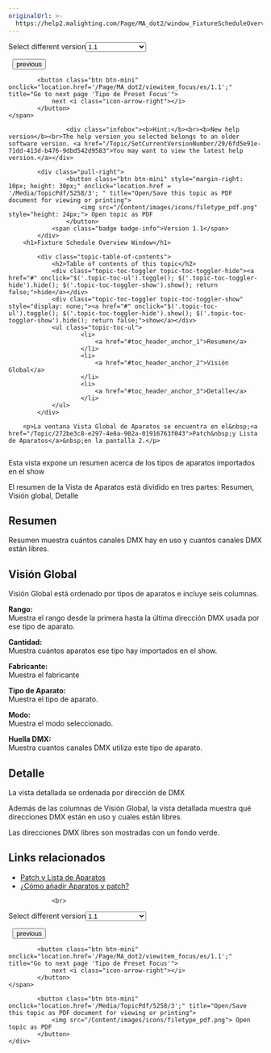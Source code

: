 ```yaml
---
originalUrl: >-
  https://help2.malighting.com/Page/MA_dot2/window_FixtureScheduleOverview/es/1.1
---
```


<div class="topic-navigation">

<div class="pull-right">
	<span class="pull-left">


<div class="pull-left">
<form action="/Topic/SetCurrentVersionNumber" class="form-inline" id="frmTagSelector" method="post">	<span class="form-mini">
		<div class="input-prepend"><span class="add-on">Select different version</span><select autocomplete="off" id="versionNumberId" name="versionNumberId" onchange="$(this).closest('#frmTagSelector').submit();" style="width: 120px;"><option value="">- latest -</option>
<option selected="selected" value="3">1.1</option>
<option value="7">1.2</option>
<option value="12">1.3</option>
<option value="16">1.5</option>
<option value="29">1.9</option>
</select></div>
		<input data-val="true" data-val-number="The field Int32 must be a number." data-val-required="The Int32 field is required." id="ProductId" name="ProductId" type="hidden" value="7">
		<input id="CurrentGuid" name="CurrentGuid" type="hidden" value="6fd5e91e-71dd-413d-b476-9dbd542d9583">
	</span>
</form></div>&nbsp;	</span>
	<span class="pull-right" style="white-space: nowrap;">
			<button class="btn btn-mini" onclick="location.href='/Page/MA_dot2/ViewItem_Fixture/es/1.1'; " title="Go to previous page 'Aparatos'">
				<i class="icon-arrow-left"></i> previous
			</button>

			<button class="btn btn-mini" onclick="location.href='/Page/MA_dot2/viewitem_focus/es/1.1';" title="Go to next page 'Tipo de Preset Focus'">
				next <i class="icon-arrow-right"></i> 
			</button>
	</span>
</div>
<div class="clear-fix" style="margin-bottom: 10px"></div>
</div>

					<div class="infobox"><b>Hint:</b><br><b>New help version</b><br>The help version you selected belongs to an older software version. <a href="/Topic/SetCurrentVersionNumber/29/6fd5e91e-71dd-413d-b476-9dbd542d9583">You may want to view the latest help version.</a></div>

			<div class="pull-right">
					<button class="btn btn-mini" style="margin-right: 10px; height: 30px;" onclick="location.href = '/Media/TopicPdf/5258/3'; " title="Open/Save this topic as PDF document for viewing or printing">
						<img src="/Content/images/icons/filetype_pdf.png" style="height: 24px;"> Open topic as PDF
					</button>
				<span class="badge badge-info">Version 1.1</span>
			</div>
		<h1>Fixture Schedule Overview Window</h1>

			<div class="topic-table-of-contents">
				<h2>Table of contents of this topic</h2>
				<div class="topic-toc-toggler topic-toc-toggler-hide"><a href="#" onclick="$('.topic-toc-ul').toggle(); $('.topic-toc-toggler-hide').hide(); $('.topic-toc-toggler-show').show(); return false;">hide</a></div>
				<div class="topic-toc-toggler topic-toc-toggler-show" style="display: none;"><a href="#" onclick="$('.topic-toc-ul').toggle(); $('.topic-toc-toggler-hide').show(); $('.topic-toc-toggler-show').hide(); return false;">show</a></div>
				<ul class="topic-toc-ul">
						<li>
							<a href="#toc_header_anchor_1">Resumen</a>
						</li>
						<li>
							<a href="#toc_header_anchor_2">Visión Global</a>
						</li>
						<li>
							<a href="#toc_header_anchor_3">Detalle</a>
						</li>
				</ul>
			</div>

		<p>La ventana Vista Global de Aparatos se encuentra en el&nbsp;<a href="/Topic/272be3c8-e297-4e8a-902a-01916763f043">Patch&nbsp;y Lista de Aparatos</a>&nbsp;en la pantalla 2.</p>

<p><span class="image_gray_border"><img alt="" src="/Media/Image/Dot2_ViewsandWindows_FixtureScheduleOverview01_1-0.PNG"></span></p>

<p>Esta vista expone un resumen acerca de los tipos de aparatos importados en el&nbsp;show</p>

<p>El resumen de la Vista de Aparatos está dividido en tres partes: Resumen, Visión global, Detalle</p>

<a name="toc_header_anchor_1" id="toc_header_anchor_1" class="topic-toc-item"></a><h2>Resumen</h2>

<p>Resumen muestra cuántos canales DMX hay en uso y cuantos canales DMX están libres.&nbsp;</p>

<a name="toc_header_anchor_2" id="toc_header_anchor_2" class="topic-toc-item"></a><h2>Visión Global</h2>

<p>Visión Global está ordenado por tipos de aparatos e incluye seis columnas.</p>

<p><strong>Rango:</strong><br>
Muestra el rango desde la primera hasta la última dirección DMX usada por ese tipo de aparato.</p>

<p><strong>Cantidad:</strong><br>
Muestra cuántos aparatos ese tipo hay importados en el show.</p>

<p><strong>Fabricante:</strong><br>
Muestra el fabricante</p>

<p><strong>Tipo de Aparato:</strong><br>
Muestra&nbsp;el tipo de aparato.</p>

<p><strong>Modo:</strong><br>
Muestra el modo seleccionado.</p>

<p><strong>Huella DMX:</strong><br>
Muestra cuantos canales DMX utiliza este tipo de aparato.</p>

<a name="toc_header_anchor_3" id="toc_header_anchor_3" class="topic-toc-item"></a><h2>Detalle</h2>

<p>La vista detallada se ordenada por dirección de DMX</p>

<p>Además de las columnas de Visión Global, la vista detallada muestra qué direcciones DMX están en uso y cuales están libres.</p>

<p>Las direcciones DMX libres son mostradas con un fondo verde.</p>

<a name="toc_header_anchor_4" id="toc_header_anchor_4" class="topic-toc-item"></a><h2>Links relacionados</h2>

<ul>
	<li><a href="/Topic/272be3c8-e297-4e8a-902a-01916763f043">Patch y Lista de Aparatos</a></li>
	<li><a href="/Topic/713c4cc8-7221-428e-a635-f3eca1f59635">¿Cómo añadir Aparatos y patch?</a></li>
</ul>


				<br>
<div class="topic-navigation">

<div class="pull-right">
	<span class="pull-left">


<div class="pull-left">
<form action="/Topic/SetCurrentVersionNumber" class="form-inline" id="frmTagSelector" method="post">	<span class="form-mini">
		<div class="input-prepend"><span class="add-on">Select different version</span><select autocomplete="off" id="versionNumberId" name="versionNumberId" onchange="$(this).closest('#frmTagSelector').submit();" style="width: 120px;"><option value="">- latest -</option>
<option selected="selected" value="3">1.1</option>
<option value="7">1.2</option>
<option value="12">1.3</option>
<option value="16">1.5</option>
<option value="29">1.9</option>
</select></div>
		<input data-val="true" data-val-number="The field Int32 must be a number." data-val-required="The Int32 field is required." id="ProductId" name="ProductId" type="hidden" value="7">
		<input id="CurrentGuid" name="CurrentGuid" type="hidden" value="6fd5e91e-71dd-413d-b476-9dbd542d9583">
	</span>
</form></div>&nbsp;	</span>
	<span class="pull-right" style="white-space: nowrap;">
			<button class="btn btn-mini" onclick="location.href='/Page/MA_dot2/ViewItem_Fixture/es/1.1'; " title="Go to previous page 'Aparatos'">
				<i class="icon-arrow-left"></i> previous
			</button>

			<button class="btn btn-mini" onclick="location.href='/Page/MA_dot2/viewitem_focus/es/1.1';" title="Go to next page 'Tipo de Preset Focus'">
				next <i class="icon-arrow-right"></i> 
			</button>
	</span>
</div>
	<div class="clear-fix"></div>
	<div class="pull-right">
	
			<button class="btn btn-mini" onclick="location.href='/Media/TopicPdf/5258/3';" title="Open/Save this topic as PDF document for viewing or printing">
				<img src="/Content/images/icons/filetype_pdf.png"> Open topic as PDF
			</button>
	</div>
<div class="clear-fix" style="margin-bottom: 10px"></div>
</div>

	

